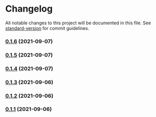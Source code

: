 # Changelog

All notable changes to this project will be documented in this file. See [standard-version](https://github.com/conventional-changelog/standard-version) for commit guidelines.

### [0.1.6](https://github.com/zbisj/imbabala/compare/v0.1.3...v0.1.6) (2021-09-07)

### [0.1.5](https://github.com/zbisj/imbabala/compare/v0.1.3...v0.1.5) (2021-09-07)

### [0.1.4](https://github.com/zbisj/imbabala/compare/v0.1.3...v0.1.4) (2021-09-07)

### [0.1.3](https://github.com/zbisj/imbabala/compare/v0.1.2...v0.1.3) (2021-09-06)

### [0.1.2](https://github.com/zbisj/imbabala/compare/v0.1.10...v0.1.2) (2021-09-06)

### [0.1.1](https://github.com/zbisj/imbabala/compare/v0.1.10...v0.1.1) (2021-09-06)
